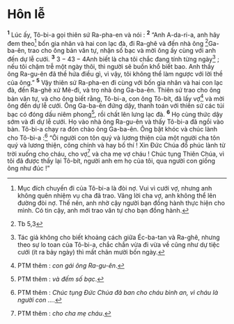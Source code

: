 # Hôn lễ
<sup><b>1</b></sup> Lúc ấy, Tô-bi-a gọi thiên sứ Ra-pha-en và nói : <sup><b>2</b></sup> “Anh A-da-ri-a, anh hãy đem theo[^1] bốn gia nhân và hai con lạc đà, đi Ra-ghê và đến nhà ông [^1*]Ga-ba-ên, trao cho ông bản văn tự, nhận số bạc và mời ông ấy cùng với anh đến dự lễ cưới. <sup><b>3</b></sup> $3-4$$3-4$Anh biết là cha tôi chắc đang tính từng ngày[^2] ; nếu tôi chậm trễ một ngày thôi, thì người sẽ buồn khổ biết bao. Anh thấy ông Ra-gu-ên đã thề hứa điều gì, vì vậy, tôi không thể làm ngược với lời thề của ông.” <sup><b>5</b></sup> Vậy thiên sứ Ra-pha-en đi cùng với bốn gia nhân và hai con lạc đà, đến Ra-ghê xứ Mê-đi, và trọ nhà ông Ga-ba-ên. Thiên sứ trao cho ông bản văn tự, và cho ông biết rằng, Tô-bi-a, con ông Tô-bít, đã lấy vợ[^3] và mời ông đến dự lễ cưới. Ông Ga-ba-ên đứng dậy, thanh toán với thiên sứ các túi bạc có đóng dấu niêm phong[^4], rồi chất lên lưng lạc đà. <sup><b>6</b></sup> Họ cùng thức dậy sớm và đi dự lễ cưới. Họ vào nhà ông Ra-gu-ên và thấy Tô-bi-a đã ngồi vào bàn. Tô-bi-a chạy ra đón chào ông Ga-ba-ên. Ông bật khóc và chúc lành cho Tô-bi-a :[^5] “Ôi người con tôn quý và lương thiện của một người cha tôn quý và lương thiện, công chính và hay bố thí ! Xin Đức Chúa đổ phúc lành từ trời xuống cho cháu, cho vợ[^6] và cha mẹ vợ cháu ! Chúc tụng Thiên Chúa, vì tôi đã được thấy lại Tô-bít, người anh em họ của tôi, qua người con giống ông như đúc !”

[^1]: Mục đích chuyến đi của Tô-bi-a là đòi nợ. Vui vì cưới vợ, nhưng anh không quên nhiệm vụ cha đã trao. Vâng lời cha vợ, anh không thể lên đường đòi nợ. Thế nên, anh nhờ cậy người bạn đồng hành thực hiện cho mình. Có tin cậy, anh mới trao văn tự cho bạn đồng hành.
[^2]: Tác giả không cho biết khoảng cách giữa Éc-ba-tan và Ra-ghê, nhưng theo sự lo toan của Tô-bi-a, chắc chắn vừa đi vừa về cũng như dự tiệc cưới (ít ra bảy ngày) thì mất chãn mười bốn ngày.
[^3]: PTM thêm : <i>con gái ông Ra-gu-ên</i>.
[^4]: PTM thêm : <i>và đếm số bạc</i>.
[^5]: PTM thêm : <i>Chúc tụng Đức Chúa đã ban cho cháu bình an, vì cháu là người con ...</i>.
[^6]: PTM thêm : <i>cho cha mẹ cháu</i>.
[^1*]: Tb 5,3
